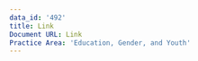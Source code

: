 ```yaml
---
data_id: '492'
title: Link
Document URL: Link
Practice Area: 'Education, Gender, and Youth'
---
```

